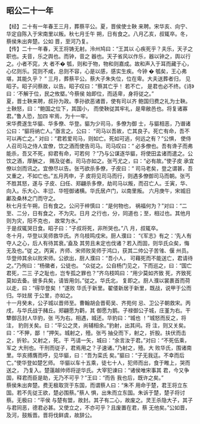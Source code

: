 ## 昭公二十一年

【经】二十有一年春王三月，葬蔡平公。夏，晋侯使士鞅
来聘。宋华亥、向宁、华定自陈入于宋南里以叛。秋七月壬午
朔，日有食之。八月乙亥，叔辄卒。冬，蔡侯朱出奔楚。公如
晋，至河乃复。  
【传】二十一年春，天王将铸无射。泠州鸠曰：“王其以
心疾死乎？夫乐，天子之职也。夫音，乐之舆也。而钟，音之
器也。天子省风以作乐，器以钟之，舆以行之。小者不窕，大
者不� 瓠，则和于物，物和则嘉成。故和声入于耳而藏于心，
心亿则乐。窕则不咸，总则不容，心是以感，感实生疾。今钟
� 瓠矣，王心弗堪，其能久乎？ ”
三月，葬蔡平公。蔡大子朱失位，位在卑。大夫送葬者归，
见昭子。昭子问蔡故，以告。昭子叹曰：“蔡其亡乎！ 若不亡，
是君也必不终。《诗》曰：‘不解于位，民之攸塈。’今蔡侯
始即位，而适卑，身将従之。”  
夏，晋士鞅来聘，叔孙为政。季孙欲恶诸晋，使有司以齐
鲍国归费之礼为士鞅。士鞅怒，曰：“鲍国之位下，其国小，
而使鞅従其牢礼，是卑敝邑也。将复诸寡君。”鲁人恐，加四
牢焉，为十一牢。  
宋华费遂生华貙、华多僚、华登。貙为少司马，多僚为御
士，与貙相恶，乃谮诸公曰：“貙将纳亡人。”亟言之。公曰：
“司马以吾故，亡其良子。死亡有命，吾不可以再亡之。”
对曰：“君若爱司马，则如亡。死如可逃，何远之有？”公惧，
使侍人召司马之侍人宜僚，饮之酒而使告司马。司马叹曰：“
必多僚也。吾有谗子而弗能杀，吾又不死，抑君有命，可若何
？”乃与公谋逐华貙，将使田孟诸而遣之。公饮之酒，厚酬之，
赐及従者。司马亦如之。张丐尤之，曰：“必有故。”使子皮
承宜僚以剑而讯之。宜僚尽以告。张丐欲杀多僚，子皮曰：“
司马老矣，登之谓甚，吾又重之，不如亡也。”五月丙申，子
皮将见司马而行，则遇多僚御司马而朝。张丐不胜其怒，遂与
子皮、臼任、郑翩杀多僚，劫司马以叛，而召亡人。壬寅，华、
向入。乐大心、丰愆、华牼御诸横。华氏居卢门，以南里叛。
六月庚午，宋城旧鄘及桑林之门而守之。  
秋七月壬午朔，日有食之。公问于梓慎曰：“是何物也，
祸福何为？”对曰：“二至、二分，日有食之，不为灾。日月
之行也，分，同道也；至，相过也。其他月则为灾，阳不克也，
故常为水。”  
于是叔辄哭日食。昭子曰：“子叔将死，非所哭也。”八
月，叔辄卒。  
冬十月，华登以吴师救华氏。齐乌枝鸣戍宋。厨人濮曰：
“《军志》有之：‘先人有夺人之心，后人有待其衰。’盍及
其劳且未定也伐诸？若入而固，则华氏众矣，悔无及也。”従
之。丙寅，齐师、宋师败吴师于鸿口，获其二帅公子苦雂、偃
州员。华登帅其余以败宋师。公欲出，厨人濮曰：“吾小人，
可藉死而不能送亡，君请待之。”乃徇曰：“杨徽者，公徒也。
“众従之。公自杨门见之，下而巡之，曰：“国亡君死，二三
子之耻也，岂专孤之罪也？”齐乌枝鸣曰：“用少莫如齐致
死，齐致死莫如去备。彼多兵矣，请皆用剑。”従之。华氏北，
复即之。厨人濮以裳裹首而荷以走，曰：“得华登矣 ！”遂败
华氏于新里。翟偻新居于新里，既战，说甲于公而归。华妵居
于公里，亦如之。  
十一月癸未，公子城以晋师至。曹翰胡会晋荀吴、齐苑何
忌、卫公子朝救宋。丙戌，与华氏战于赭丘。郑翩愿为鹳，其
御愿为鹅。子禄御公子城，庄堇为右。干犨御吕封人华豹，张
丐为右。相遇，城还。华豹曰：“城也 ！”城怒而反之，将注，
豹则关矣。曰：“平公之灵，尚辅相余。”豹射，出其间。将
注，则又关矣。曰：“不狎，鄙 ！”押矢。城射之，殪。张丐
抽殳而下，射之，折股。扶伏而击之，折轸。又射之，死。干
丐请一矢，城曰：“余言汝于君。”对曰：“不死伍乘，军之
大刑也。干刑而従子，君焉用之？子速诸。”乃射之，殪。大
败华氏，围诸南里。华亥搏膺而呼，见华貙，曰：“吾为栾氏
矣。”貙曰：“子无我迋。不幸而后亡。”使华登如楚乞师。
华貙以车十五乘，徒七十人，犯师而出，食于睢上，哭而送之，
乃复入。楚薳越帅师将逆华氏。大宰犯谏曰：“诸侯唯宋事其
君，今又争国，释君而臣是助，无乃不可乎？”王曰：“而告
我也后，既许之矣。”  
蔡侯朱出奔楚。费无极取货于东国，而谓蔡人曰：“朱不
用命于楚，君王将立东国。若不先従王欲，楚必围蔡。”蔡人
惧，出朱而立东国。朱诉于楚，楚子将讨蔡。无极曰：“平侯
与楚有盟，故封。其子有二心，故废之。灵王杀隐大子，其子
与君同恶，德君必甚。又使立之，不亦可乎？且废置在君，蔡
无他矣。”公如晋，及河，鼓叛晋。晋将伐鲜虞，故辞公。

